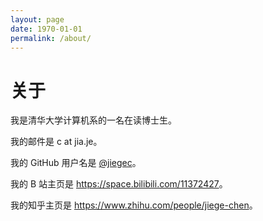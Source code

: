 ```yaml
---
layout: page
date: 1970-01-01
permalink: /about/
---
```


# 关于

我是清华大学计算机系的一名在读博士生。

我的邮件是 c at jia.je。

我的 GitHub 用户名是 [@jiegec](https://github.com/jiegec)。

我的 B 站主页是 <https://space.bilibili.com/11372427>。

我的知乎主页是 <https://www.zhihu.com/people/jiege-chen>。
